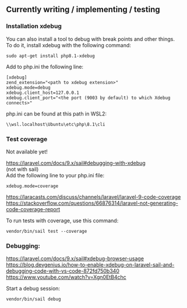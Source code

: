 ## Currently writing / implementing / testing

### Installation xdebug
You can also install a tool to debug with break points and other things. \
To do it, install xdebug with the following command:
````
sudo apt-get install php8.1-xdebug
````

Add to php.ini the following line:
````
[xdebug]
zend_extension="<path to xdebug extension>"
xdebug.mode=debug
xdebug.client_host=127.0.0.1
xdebug.client_port="<the port (9003 by default) to which Xdebug connects>"
````

php.ini can be found at this path in WSL2:
````
\\wsl.localhost\Ubuntu\etc\php\8.1\cli
````

### Test coverage
Not available yet!

https://laravel.com/docs/9.x/sail#debugging-with-xdebug \
(not with sail) \
Add the following line to your php.ini file:
````
xdebug.mode=coverage
````

https://laracasts.com/discuss/channels/laravel/laravel-9-code-coverage \
https://stackoverflow.com/questions/66876314/laravel-not-generating-code-coverage-report

To run tests with coverage, use this command:
````
vendor/bin/sail test --coverage
````

### Debugging:
https://laravel.com/docs/9.x/sail#xdebug-browser-usage
https://blog.devgenius.io/how-to-enable-xdebug-on-laravel-sail-and-debugging-code-with-vs-code-872fd750b340
https://www.youtube.com/watch?v=Xgn0EtB4chc

Start a debug session:
````
vendor/bin/sail debug
````
